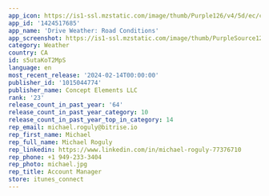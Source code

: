 ```yaml
---
app_icon: https://is1-ssl.mzstatic.com/image/thumb/Purple126/v4/5d/ec/c8/5decc880-c5d0-249b-c691-13bfda8a31ca/AppIcon-0-1x_U007emarketing-0-7-0-sRGB-85-220-0.png/1024x1024bb.png
app_id: '1424517685'
app_name: 'Drive Weather: Road Conditions'
app_screenshot: https://is1-ssl.mzstatic.com/image/thumb/PurpleSource126/v4/a0/30/58/a030588c-efed-9bdb-f987-62861c666976/03fd18d9-d8ea-427d-94a7-0429bffe8929_V4_01.jpg/1242x2208bb.png
category: Weather
country: CA
id: s5utaKoT2MpS
language: en
most_recent_release: '2024-02-14T00:00:00'
publisher_id: '1015044774'
publisher_name: Concept Elements LLC
rank: '23'
release_count_in_past_year: '64'
release_count_in_past_year_category: 10
release_count_in_past_year_top_in_category: 14
rep_email: michael.roguly@bitrise.io
rep_first_name: Michael
rep_full_name: Michael Roguly
rep_linkedin: https://www.linkedin.com/in/michael-roguly-77376710
rep_phone: +1 949-233-3404
rep_photo: michael.jpg
rep_title: Account Manager
store: itunes_connect
---
```

